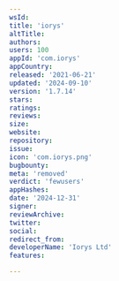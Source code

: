```yaml
---
wsId: 
title: 'iorys'
altTitle: 
authors: 
users: 100
appId: 'com.iorys'
appCountry: 
released: '2021-06-21'
updated: '2024-09-10'
version: '1.7.14'
stars: 
ratings: 
reviews: 
size: 
website: 
repository: 
issue: 
icon: 'com.iorys.png'
bugbounty: 
meta: 'removed'
verdict: 'fewusers'
appHashes: 
date: '2024-12-31'
signer: 
reviewArchive: 
twitter: 
social: 
redirect_from: 
developerName: 'Iorys Ltd'
features: 

---
```


